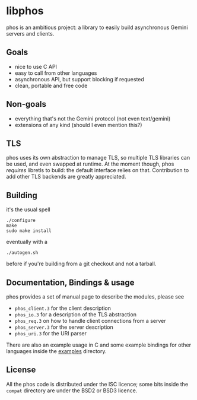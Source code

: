 # libphos

phos is an ambitious project: a library to easily build asynchronous
Gemini servers and clients.

## Goals

- nice to use C API
- easy to call from other languages
- asynchronous API, but support blocking if requested
- clean, portable and free code

## Non-goals

- everything that's not the Gemini protocol (not even text/gemini)
- extensions of any kind (should I even mention this?)

## TLS

phos uses its own abstraction to manage TLS, so multiple TLS libraries
can be used, and even swapped at runtime.  At the moment though, phos
*requires* libretls to build: the default interface relies on that.
Contribution to add other TLS backends are greatly appreciated.

## Building

it's the usual spell

	./configure
	make
	sudo make install

eventually with a

	./autogen.sh

before if you're building from a git checkout and not a tarball.

## Documentation, Bindings & usage

phos provides a set of manual page to describe the modules, please see

 - `phos_client.3` for the client description
 - `phos_io.3` for a description of the TLS abstraction
 - `phos_req.3` on how to handle client connections from a server
 - `phos_server.3` for the server description
 - `phos_uri.3` for the URI parser

There are also an example usage in C and some example bindings for
other languages inside the [examples](./examples) directory.

## License

All the phos code is distributed under the ISC licence; some bits
inside the `compat` directory are under the BSD2 or BSD3 licence.
